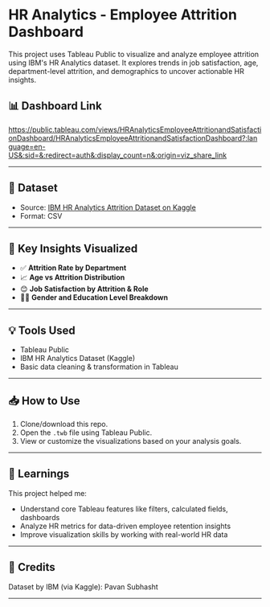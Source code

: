 # HR Analytics - Employee Attrition Dashboard

This project uses Tableau Public to visualize and analyze employee attrition using IBM's HR Analytics dataset. It explores trends in job satisfaction, age, department-level attrition, and demographics to uncover actionable HR insights.

## 📊 Dashboard Link
https://public.tableau.com/views/HRAnalyticsEmployeeAttritionandSatisfactionDashboard/HRAnalyticsEmployeeAttritionandSatisfactionDashboard?:language=en-US&:sid=&:redirect=auth&:display_count=n&:origin=viz_share_link

---

## 📁 Dataset
- Source: [IBM HR Analytics Attrition Dataset on Kaggle](https://www.kaggle.com/datasets/pavansubhasht/ibm-hr-analytics-attrition-dataset)
- Format: CSV

---

## 📌 Key Insights Visualized
- ✅ **Attrition Rate by Department**
- 📈 **Age vs Attrition Distribution**
- 😊 **Job Satisfaction by Attrition & Role**
- 👨‍🏫 **Gender and Education Level Breakdown**

---

## 💡 Tools Used
- Tableau Public
- IBM HR Analytics Dataset (Kaggle)
- Basic data cleaning & transformation in Tableau

---

## 📥 How to Use
1. Clone/download this repo.
2. Open the `.twb` file using Tableau Public.
3. View or customize the visualizations based on your analysis goals.

---

## 🧠 Learnings
This project helped me:
- Understand core Tableau features like filters, calculated fields, dashboards
- Analyze HR metrics for data-driven employee retention insights
- Improve visualization skills by working with real-world HR data

---

## 🔖 Credits
Dataset by IBM (via Kaggle): Pavan Subhasht

---

